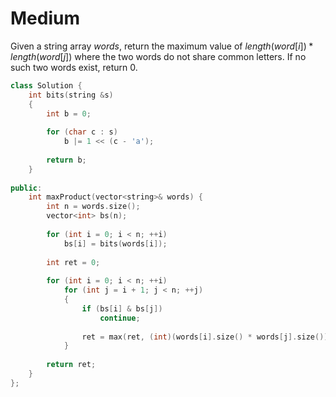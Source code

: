 # Medium

Given a string array $words$, return the maximum value of $length(word[i]) * length(word[j])$ where the two words do not share common letters. If no such two words exist, return $0$.

```cpp
class Solution {
    int bits(string &s)
    {
        int b = 0;
        
        for (char c : s)
            b |= 1 << (c - 'a');
        
        return b;
    }
    
public:
    int maxProduct(vector<string>& words) {
        int n = words.size();
        vector<int> bs(n);
        
        for (int i = 0; i < n; ++i)
            bs[i] = bits(words[i]);
        
        int ret = 0;
        
        for (int i = 0; i < n; ++i)
            for (int j = i + 1; j < n; ++j)
            {
                if (bs[i] & bs[j])
                    continue;
                
                ret = max(ret, (int)(words[i].size() * words[j].size()));
            }
        
        return ret;
    }
};
```
